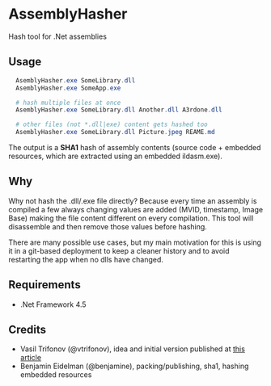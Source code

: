 AssemblyHasher
==============

Hash tool for .Net assemblies

Usage
-------

``` powershell
  AsemblyHasher.exe SomeLibrary.dll
  AsemblyHasher.exe SomeApp.exe

  # hash multiple files at once
  AsemblyHasher.exe SomeLibrary.dll Another.dll A3rdone.dll

  # other files (not *.dll|exe) content gets hashed too
  AsemblyHasher.exe SomeLibrary.dll Picture.jpeg REAME.md
```

The output is a **SHA1** hash of assembly contents (source code + embedded resources, which are extracted using an embedded ildasm.exe).

Why
-----

Why not hash the .dll/.exe file directly? Because every time an assembly is compiled a few always changing values are added (MVID, timestamp, Image Base) making the file content different on every compilation.
This tool will disassemble and then remove those values before hashing.

There are many possible use cases, but my main motivation for this is using it in a git-based deployment to keep a cleaner history and to avoid restarting the app when no dlls have changed.

Requirements
----------

 - .Net Framework 4.5

Credits
-------

- Vasil Trifonov (@vtrifonov), idea and initial version published at [this article](http://www.vtrifonov.com/2012/11/compare-two-dll-files-programmatically.html?showComment=1365644703161#c1212265983525966443)
- Benjamin Eidelman (@benjamine), packing/publishing, sha1, hashing embedded resources

